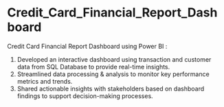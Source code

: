 # Credit_Card_Financial_Report_Dashboard
Credit Card Financial Report Dashboard using Power BI :
1. Developed an interactive dashboard using transaction and customer data from SQL Database to provide real-time insights.
2. Streamlined data processing & analysis to monitor key performance metrics and trends.
3. Shared  actionable insights with stakeholders based on dashboard findings to support decision-making processes.
